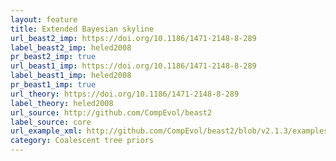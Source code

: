 ```yaml
---
layout: feature
title: Extended Bayesian skyline
url_beast2_imp: https://doi.org/10.1186/1471-2148-8-289
label_beast2_imp: heled2008
pr_beast2_imp: true
url_beast1_imp: https://doi.org/10.1186/1471-2148-8-289
label_beast1_imp: heled2008
pr_beast1_imp: true
url_theory: https://doi.org/10.1186/1471-2148-8-289
label_theory: heled2008
url_source: http://github.com/CompEvol/beast2
label_source: core
url_example_xml: http://github.com/CompEvol/beast2/blob/v2.1.3/examples/testEBSP.xml
category: Coalescent tree priors
---
```

